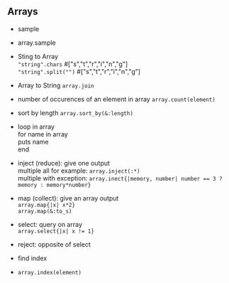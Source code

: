 ## Arrays
- sample
- array.sample

- Sting to Array  
  `"string".chars` #["s","t","r","i","n","g"]  
  `"string".split("")` #["s","t","r","i","n","g"]  
  
- Array to String
 `array.join`

- number of occurences of an element in array
  `array.count(element)`

- sort by length
  `array.sort_by(&:length)`

- loop in array  
  for name in array  
    puts name  
  end  
  
- inject (reduce): give one output  
 multiple all for example: `array.inject(:*)`  
 multiple with exception: `array.inect{|memory, number| number == 3 ? memory : memory*number}`  
  
- map (collect): give an array output  
  `array.map{|x| x*2}`  
  `array.map(&:to_s)`  
    
- select: query on array  
  `array.select{|x| x != 1}`  
   
- reject: opposite of select

- find index   
- `array.index(element)`  
